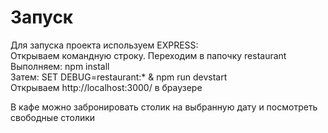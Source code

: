 # Запуск  
Для запуска проекта используем EXPRESS:  
Открываем командную строку. Переходим в папочку restaurant  
Выполняем: npm install  
Затем: SET DEBUG=restaurant:* & npm run devstart  
Открываем http://localhost:3000/ в браузере  

В кафе можно забронировать столик на выбранную дату и посмотреть свободные столики  
